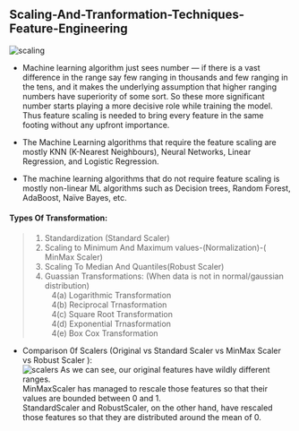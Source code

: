 ## Scaling-And-Tranformation-Techniques-Feature-Engineering


![scaling](https://user-images.githubusercontent.com/64833579/129830212-29383b78-405b-4cbc-8d3c-011fdccd9595.png)

* Machine learning algorithm just sees number — if there is a vast difference in the range say few ranging in thousands and few ranging in the tens, and it makes the underlying assumption that higher ranging numbers have superiority of some sort. So these more significant number starts playing a more decisive role while training the model. Thus feature scaling is needed to bring every feature in the same footing without any upfront importance.



* The Machine Learning algorithms that require the feature scaling are mostly KNN (K-Nearest Neighbours), Neural Networks, Linear Regression, and Logistic Regression.<br>

* The machine learning algorithms that do not require feature scaling is mostly non-linear ML algorithms such as Decision trees, Random Forest, AdaBoost, Naïve Bayes, etc.<br>

#### Types Of Transformation: <br>

>1. Standardization (Standard Scaler) <br>
>2. Scaling to Minimum And Maximum values-(Normalization)-( MinMax Scaler) <br>
>3. Scaling To Median And Quantiles(Robust Scaler) <br>
>4. Guassian Transformations: (When data is not in normal/gaussian distribution) <br>
>   &nbsp;&nbsp;  4(a) Logarithmic Transformation <br>
>   &nbsp;&nbsp;  4(b) Reciprocal Trnasformation <br>
>   &nbsp;&nbsp;  4(c) Square Root Transformation <br>
>   &nbsp;&nbsp;  4(d) Exponential Trnasformation <br>
>   &nbsp;&nbsp;  4(e) Box Cox Transformation <br>

* Comparison 0f Scalers (Original vs Standard Scaler vs MinMax Scaler vs Robust Scaler ):<br>
 ![scalers](https://user-images.githubusercontent.com/64833579/129831150-196668e7-9e46-4b0f-b0ce-e30740c6656f.png)
 As we can see, our original features have wildly different ranges. <br>
MinMaxScaler has managed to rescale those features so that their values are bounded between 0 and 1. <br>
StandardScaler and RobustScaler, on the other hand, have rescaled those features so that they are distributed around the mean of 0.

 
